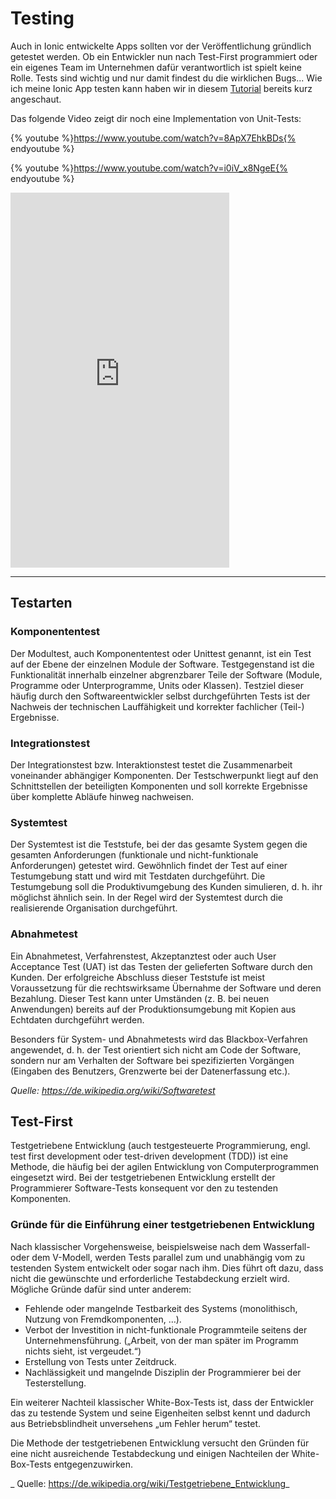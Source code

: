 #         Testing
Auch in Ionic entwickelte Apps sollten vor der Veröffentlichung gründlich getestet werden. Ob ein Entwickler nun nach Test-First programmiert oder ein eigenes Team im Unternehmen dafür verantwortlich ist spielt keine Rolle. Tests sind wichtig und nur damit findest du die wirklichen Bugs...
Wie ich meine Ionic App testen kann haben wir in diesem [Tutorial](https://ionicframework.com/docs/guide/testing.html) bereits kurz angeschaut.

Das folgende Video zeigt dir noch eine Implementation von Unit-Tests:

{% youtube %}https://www.youtube.com/watch?v=8ApX7EhkBDs{% endyoutube %}

{% youtube %}https://www.youtube.com/watch?v=i0iV_x8NgeE{% endyoutube %}

<iframe style="border:none" width="350" height="600px" src="https://stackblitz.com/edit/ionic-g3nkj5?embed=1&file=app/main.ts&hideExplorer=1&hideNavigation=1&view=preview"></iframe> 

 
 
---
## Testarten
### Komponententest
Der Modultest, auch Komponententest oder Unittest genannt, ist ein Test auf der Ebene der einzelnen Module der Software. Testgegenstand ist die Funktionalität innerhalb einzelner abgrenzbarer Teile der Software (Module, Programme oder Unterprogramme, Units oder Klassen). Testziel dieser häufig durch den Softwareentwickler selbst durchgeführten Tests ist der Nachweis der technischen Lauffähigkeit und korrekter fachlicher (Teil-) Ergebnisse.

### Integrationstest
Der Integrationstest bzw. Interaktionstest testet die Zusammenarbeit voneinander abhängiger Komponenten. Der Testschwerpunkt liegt auf den Schnittstellen der beteiligten Komponenten und soll korrekte Ergebnisse über komplette Abläufe hinweg nachweisen.

### Systemtest
Der Systemtest ist die Teststufe, bei der das gesamte System gegen die gesamten Anforderungen (funktionale und nicht-funktionale Anforderungen) getestet wird. Gewöhnlich findet der Test auf einer Testumgebung statt und wird mit Testdaten durchgeführt. Die Testumgebung soll die Produktivumgebung des Kunden simulieren, d. h. ihr möglichst ähnlich sein. In der Regel wird der Systemtest durch die realisierende Organisation durchgeführt.

### Abnahmetest
Ein Abnahmetest, Verfahrenstest, Akzeptanztest oder auch User Acceptance Test (UAT) ist das Testen der gelieferten Software durch den Kunden. Der erfolgreiche Abschluss dieser Teststufe ist meist Voraussetzung für die rechtswirksame Übernahme der Software und deren Bezahlung. Dieser Test kann unter Umständen (z. B. bei neuen Anwendungen) bereits auf der Produktionsumgebung mit Kopien aus Echtdaten durchgeführt werden.

Besonders für System- und Abnahmetests wird das Blackbox-Verfahren angewendet, d. h. der Test orientiert sich nicht am Code der Software, sondern nur am Verhalten der Software bei spezifizierten Vorgängen (Eingaben des Benutzers, Grenzwerte bei der Datenerfassung etc.).

_Quelle: https://de.wikipedia.org/wiki/Softwaretest_


## Test-First
Testgetriebene Entwicklung (auch testgesteuerte Programmierung, engl. test first development oder test-driven development (TDD)) ist eine Methode, die häufig bei der agilen Entwicklung von Computerprogrammen eingesetzt wird. Bei der testgetriebenen Entwicklung erstellt der Programmierer Software-Tests konsequent vor den zu testenden Komponenten.


### Gründe für die Einführung einer testgetriebenen Entwicklung
Nach klassischer Vorgehensweise, beispielsweise nach dem Wasserfall- oder dem V-Modell, werden Tests parallel zum und unabhängig vom zu testenden System entwickelt oder sogar nach ihm. Dies führt oft dazu, dass nicht die gewünschte und erforderliche Testabdeckung erzielt wird. Mögliche Gründe dafür sind unter anderem:

* Fehlende oder mangelnde Testbarkeit des Systems (monolithisch, Nutzung von Fremdkomponenten, …).
* Verbot der Investition in nicht-funktionale Programmteile seitens der Unternehmensführung. („Arbeit, von der man später im Programm nichts sieht, ist vergeudet.“)
* Erstellung von Tests unter Zeitdruck.
* Nachlässigkeit und mangelnde Disziplin der Programmierer bei der Testerstellung.

Ein weiterer Nachteil klassischer White-Box-Tests ist, dass der Entwickler das zu testende System und seine Eigenheiten selbst kennt und dadurch aus Betriebsblindheit unversehens „um Fehler herum“ testet.

Die Methode der testgetriebenen Entwicklung versucht den Gründen für eine nicht ausreichende Testabdeckung und einigen Nachteilen der White-Box-Tests entgegenzuwirken.

_
Quelle: https://de.wikipedia.org/wiki/Testgetriebene_Entwicklung_
